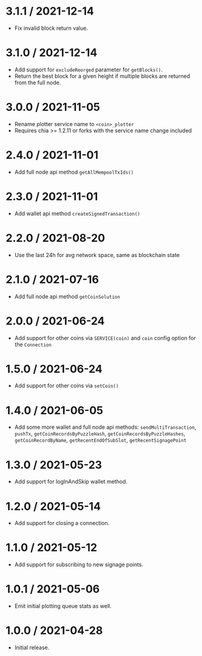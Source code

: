 3.1.1 / 2021-12-14
==================

* Fix invalid block return value.

3.1.0 / 2021-12-14
==================

* Add support for `excludeReorged` parameter for `getBlocks()`.
* Return the best block for a given height if multiple blocks are returned from the full node.

3.0.0 / 2021-11-05
==================

* Rename plotter service name to `<coin>_plotter`
* Requires chia >= 1.2.11 or forks with the service name change included

2.4.0 / 2021-11-01
==================

* Add full node api method `getAllMempoolTxIds()`

2.3.0 / 2021-11-01
==================

* Add wallet api method `createSignedTransaction()`

2.2.0 / 2021-08-20
==================

* Use the last 24h for avg network space, same as blockchain state

2.1.0 / 2021-07-16
==================

* Add full node api method `getCoinSolution`

2.0.0 / 2021-06-24
==================

* Add support for other coins via `SERVICE(coin)` and `coin` config option for the `Connection`

1.5.0 / 2021-06-24
==================

* Add support for other coins via `setCoin()`

1.4.0 / 2021-06-05
==================

* Add some more wallet and full node api methods: `sendMultiTransaction`, `pushTx`, `getCoinRecordsByPuzzleHash`, `getCoinRecordsByPuzzleHashes`, `getCoinRecordByName`, `getRecentEndOfSubSlot`, `getRecentSignagePoint`

1.3.0 / 2021-05-23
==================

* Add support for logInAndSkip wallet method.

1.2.0 / 2021-05-14
==================

* Add support for closing a connection.

1.1.0 / 2021-05-12
==================

* Add support for subscribing to new signage points.

1.0.1 / 2021-05-06
==================

* Emit initial plotting queue stats as well.

1.0.0 / 2021-04-28
==================

* Initial release.

